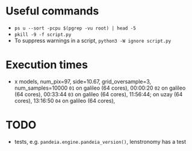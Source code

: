# Useful commands

* `ps u --sort -pcpu $(pgrep -vu root) | head -5`
* `pkill -9 -f script.py`
* To suppress warnings in a script, `python3 -W ignore script.py`

# Execution times

* x models, num_pix=97, side=10.67, grid_oversample=3, num_samples=10000
`01` on galileo (64 cores), 00:00:20
`02` on galileo (64 cores), 00:33:44
`03` on galileo (64 cores), 11:56:44; on uzay (64 cores), 13:16:50
`04` on galileo (64 cores), 

# TODO

* tests, e.g. `pandeia.engine.pandeia_version()`, lenstronomy has a test